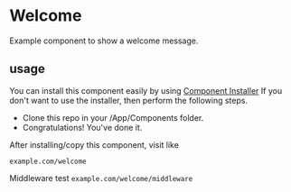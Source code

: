 # Welcome
Example component to show a welcome message.

## usage

You can install this component easily by using [Component Installer](https://github.com/zestframework/com_installer)
If you don't want to use the installer, then perform the following steps.
- Clone this repo in your /App/Components folder.
- Congratulations! You've done it.

After installing/copy this component, visit like

```example.com/welcome```

Middleware test
```example.com/welcome/middleware```
